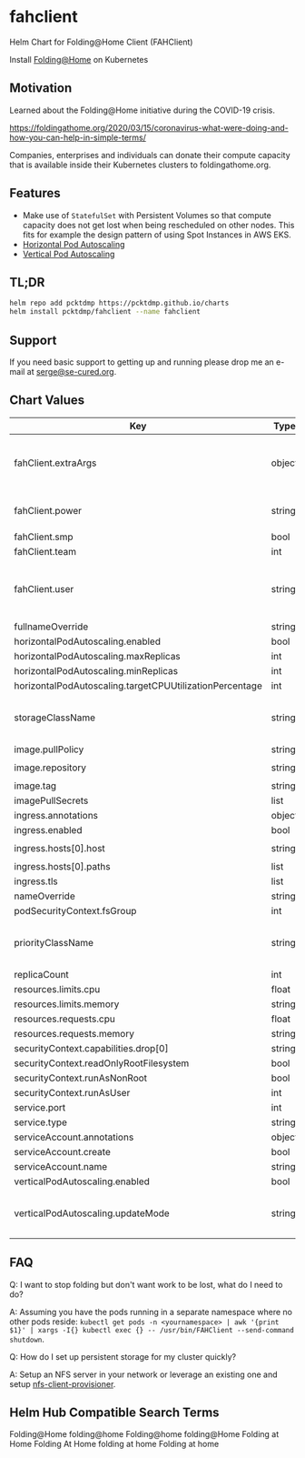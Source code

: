 # fahclient
Helm Chart for Folding@Home Client (FAHClient)

Install [Folding@Home](https://foldingathome.org/) on Kubernetes

## Motivation

Learned about the Folding@Home initiative during the COVID-19 crisis.

https://foldingathome.org/2020/03/15/coronavirus-what-were-doing-and-how-you-can-help-in-simple-terms/

Companies, enterprises and individuals can donate their compute capacity that is available inside their Kubernetes clusters to foldingathome.org.

## Features

* Make use of `StatefulSet` with Persistent Volumes so that compute capacity does not get lost when being rescheduled on other nodes.
This fits for example the design pattern of using Spot Instances in AWS EKS.
* [Horizontal Pod Autoscaling](https://kubernetes.io/docs/tasks/run-application/horizontal-pod-autoscale/)
* [Vertical Pod Autoscaling](https://github.com/kubernetes/autoscaler/tree/master/vertical-pod-autoscaler)

## TL;DR

```bash
helm repo add pcktdmp https://pcktdmp.github.io/charts
helm install pcktdmp/fahclient --name fahclient
```
## Support

If you need basic support to getting up and running please
drop me an e-mail at <serge@se-cured.org>.

## Chart Values

| Key | Type | Default | Description |
|-----|------|---------|-------------|
| fahClient.extraArgs | object | `{}` | Extra arguments for `FAHClient`, passed like `- --somearg=value`  |
| fahClient.power | string | `"full"` |  Valid values are `light`, `medium`, `full` |
| fahClient.smp | bool | `true` |  |
| fahClient.team | int | `0` | Team identifier |
| fahClient.user | string | `"Anonymous"` | The user you identify yourself with to Folding@Home |
| fullnameOverride | string | `""` |  |
| horizontalPodAutoscaling.enabled | bool | `false` |  |
| horizontalPodAutoscaling.maxReplicas | int | `1` |  |
| horizontalPodAutoscaling.minReplicas | int | `1` |  |
| horizontalPodAutoscaling.targetCPUUtilizationPercentage | int | `90` |  |
| storageClassName | string | `""` | When not specified take the default storage class |
| image.pullPolicy | string | `"Always"` |  |
| image.repository | string | `"foldingathome/fah-gpu"` |  |
| image.tag | string | `"latest"` |  |
| imagePullSecrets | list | `[]` |  |
| ingress.annotations | object | `{}` |  |
| ingress.enabled | bool | `false` |  |
| ingress.hosts[0].host | string | `"chart-example.local"` |  |
| ingress.hosts[0].paths | list | `[]` |  |
| ingress.tls | list | `[]` |  |
| nameOverride | string | `""` |  |
| podSecurityContext.fsGroup | int | `9999` |  |
| priorityClassName | string | `nil` | When not specified, take the default priority class |
| replicaCount | int | `1` |  |
| resources.limits.cpu | float | `1` |  |
| resources.limits.memory | string | `"256Mi"` |  |
| resources.requests.cpu | float | `1` |  |
| resources.requests.memory | string | `"128Mi"` |  |
| securityContext.capabilities.drop[0] | string | `"ALL"` |  |
| securityContext.readOnlyRootFilesystem | bool | `false` |  |
| securityContext.runAsNonRoot | bool | `true` |  |
| securityContext.runAsUser | int | `9999` |  |
| service.port | int | `80` |  |
| service.type | string | `"ClusterIP"` |  |
| serviceAccount.annotations | object | `{}` |  |
| serviceAccount.create | bool | `false` |  |
| serviceAccount.name | string | `nil` |  |
| verticalPodAutoscaling.enabled | bool | `false` |  |
| verticalPodAutoscaling.updateMode | string | `"Auto"` | Valid values are `Auto`, `Recreate`, `Initial`, `Off`  |

## FAQ

Q: I want to stop folding but don't want work to be lost, what do I need to do?

A: Assuming you have the pods running in a separate namespace where no other pods reside:
`kubectl get pods -n <yournamespace> | awk '{print $1}' | xargs -I{} kubectl exec {} -- /usr/bin/FAHClient --send-command shutdown`.

Q: How do I set up persistent storage for my cluster quickly?

A: Setup an NFS server in your network or leverage an existing one and setup [nfs-client-provisioner](https://github.com/kubernetes-incubator/external-storage/tree/master/nfs-client).


## Helm Hub Compatible Search Terms

Folding@Home
folding@home
Folding@home
folding@Home
Folding at Home
Folding At Home
folding at home
Folding at home
